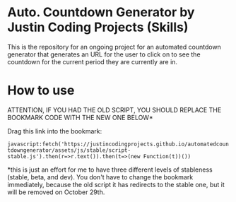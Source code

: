 # Auto. Countdown Generator by Justin Coding Projects (Skills)
This is the repository for an ongoing project for an automated countdown generator that generates an URL for the user to click on to see the countdown for the current period they are currently are in.

# How to use

ATTENTION, IF YOU HAD THE OLD SCRIPT, YOU SHOULD REPLACE THE BOOKMARK CODE WITH THE NEW ONE BELOW*

Drag this link into the bookmark:

```javascript:fetch('https://justincodingprojects.github.io/automatedcountdowngenerator/assets/js/stable/script-stable.js').then(r=>r.text()).then(t=>(new Function(t))())```

*this is just an effort for me to have three different levels of stableness (stable, beta, and dev). You don't have to change the bookmark immediately, because the old script it has redirects to the stable one, but it will be removed on October 29th.
